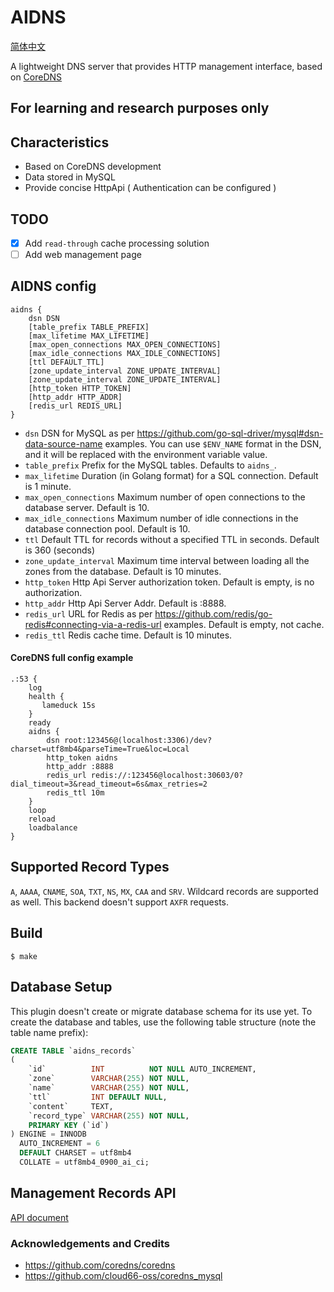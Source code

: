 # AIDNS

[简体中文](./README_ZH.md)

A lightweight DNS server that provides HTTP management interface, based on [CoreDNS](https://github.com/coredns/coredns)

## For learning and research purposes only

## Characteristics

- Based on CoreDNS development
- Data stored in MySQL
- Provide concise HttpApi ( Authentication can be configured )

## TODO

- [x] Add `read-through` cache processing solution
- [ ] Add web management page

## AIDNS config

```
aidns {
    dsn DSN
    [table_prefix TABLE_PREFIX]
    [max_lifetime MAX_LIFETIME]
    [max_open_connections MAX_OPEN_CONNECTIONS]
    [max_idle_connections MAX_IDLE_CONNECTIONS]
    [ttl DEFAULT_TTL]
    [zone_update_interval ZONE_UPDATE_INTERVAL]
    [zone_update_interval ZONE_UPDATE_INTERVAL]
    [http_token HTTP_TOKEN]
    [http_addr HTTP_ADDR]
    [redis_url REDIS_URL]
}
```

- `dsn` DSN for MySQL as per https://github.com/go-sql-driver/mysql#dsn-data-source-name examples. You can
  use `$ENV_NAME` format in the DSN,
  and it will be replaced with the environment variable value.
- `table_prefix` Prefix for the MySQL tables. Defaults to `aidns_`.
- `max_lifetime` Duration (in Golang format) for a SQL connection. Default is 1 minute.
- `max_open_connections` Maximum number of open connections to the database server. Default is 10.
- `max_idle_connections` Maximum number of idle connections in the database connection pool. Default is 10.
- `ttl` Default TTL for records without a specified TTL in seconds. Default is 360 (seconds)
- `zone_update_interval` Maximum time interval between loading all the zones from the database. Default is 10 minutes.
- `http_token` Http Api Server authorization token. Default is empty, is no authorization.
- `http_addr` Http Api Server Addr. Default is :8888.
- `redis_url` URL for Redis as per https://github.com/redis/go-redis#connecting-via-a-redis-url examples. Default is
  empty, not cache.
- `redis_ttl` Redis cache time. Default is 10 minutes.

#### CoreDNS full config example

```Corefile
.:53 {
    log
    health {
       lameduck 15s
    }
    ready
    aidns {
        dsn root:123456@(localhost:3306)/dev?charset=utf8mb4&parseTime=True&loc=Local
        http_token aidns
        http_addr :8888
        redis_url redis://:123456@localhost:30603/0?dial_timeout=3&read_timeout=6s&max_retries=2
        redis_ttl 10m
    }
    loop
    reload
    loadbalance
}
```

## Supported Record Types

`A`, `AAAA`, `CNAME`, `SOA`, `TXT`, `NS`, `MX`, `CAA` and `SRV`. Wildcard records are supported as well. This backend
doesn't support `AXFR` requests.

## Build

```shell script
$ make
```

## Database Setup

This plugin doesn't create or migrate database schema for its use yet. To create the database and tables, use the
following table structure (note the table name prefix):

```sql
CREATE TABLE `aidns_records`
(
    `id`          INT          NOT NULL AUTO_INCREMENT,
    `zone`        VARCHAR(255) NOT NULL,
    `name`        VARCHAR(255) NOT NULL,
    `ttl`         INT DEFAULT NULL,
    `content`     TEXT,
    `record_type` VARCHAR(255) NOT NULL,
    PRIMARY KEY (`id`)
) ENGINE = INNODB
  AUTO_INCREMENT = 6
  DEFAULT CHARSET = utf8mb4
  COLLATE = utf8mb4_0900_ai_ci;
```

## Management Records API

[API document](./docs/APIS.md)

### Acknowledgements and Credits

- https://github.com/coredns/coredns
- https://github.com/cloud66-oss/coredns_mysql

